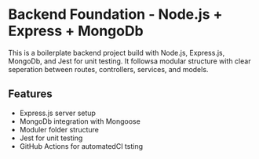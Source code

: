 # Backend Foundation - Node.js + Express + MongoDb

This is a boilerplate backend project build with Node.js, Express.js, MongoDb, and Jest for unit testing. It followsa modular structure with clear seperation between routes, controllers, services, and models.

## Features

- Express.js server setup
- MongoDb integration with Mongoose
- Moduler folder structure
- Jest for unit testing
- GitHub Actions for automatedCI tsting

